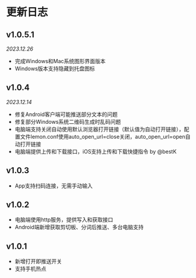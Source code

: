 # 更新日志
## v1.0.5.1
*2023.12.26*

- 完成Windows和Mac系统图形界面版本
- Windows版本支持隐藏到托盘图标

## v1.0.4
*2023.12.14*

- 修复Android客户端可能推送部分文本的问题
- 修复部分Windows系统二维码生成时乱码问题
- 电脑端支持关闭自动使用默认浏览器打开链接（默认值为自动打开链接），配置文件lemon.conf使用auto_open_url=close关闭，auto_open_url=open自动打开链接
- 电脑端提供上传和下载接口，iOS支持上传和下载快捷指令 by @bestK

## v1.0.3
- App支持扫码连接，无需手动输入

## v1.0.2
- 电脑端使用http服务，提供写入和获取接口
- Android端新增获取剪切板、分词后推送、多台电脑支持

## v1.0.1
- 新增打开即推送开关
- 支持手机热点